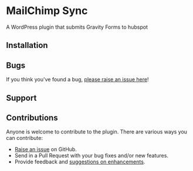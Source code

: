 MailChimp Sync
==============

A WordPress plugin that submits Gravity Forms to hubspot

Installation
------------


Bugs
----
If you think you've found a bug, [please raise an issue here](https://github.com/danharper83/gravityformshubspot/issues)!

Support
-------


Contributions
-------------
Anyone is welcome to contribute to the plugin. There are various ways you can contribute:

* [Raise an issue](https://github.com/danharper83/gravityformshubspot/issues) on GitHub.
* Send in a Pull Request with your bug fixes and/or new features.
* Provide feedback and [suggestions on enhancements](https://github.com/danharper83/gravityformshubspot/issues).
